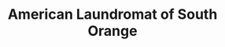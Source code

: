 ---
title: "American Laundromat of South Orange"
url: /south-orange/american-laundromat-of-south-orange/
shop: laundry
---